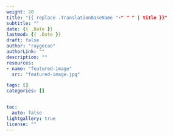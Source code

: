 ```yaml
---
weight: 20
title: "{{ replace .TranslationBaseName "-" " " | title }}"
subtitle: ""
date: {{ .Date }}
lastmod: {{ .Date }}
draft: false
author: "raygecao"
authorLink: ""
description: ""
resources:
- name: "featured-image"
  src: "featured-image.jpg"

tags: []
categories: []


toc:
  auto: false
lightgallery: true
license: ""
---
```

